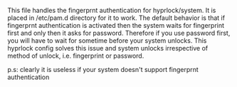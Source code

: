 This file handles the fingerprnt authentication for hyprlock/system.
It is placed in /etc/pam.d directory for it to work.
The default behavior is that if fingerprnt authentication is activated then
the system waits for fingerprint first and only then it asks for password. Therefore
if you use password first, you will have to wait for sometime before your system
unlocks.
This hyprlock config solves this issue and system unlocks irrespective of method
of unlock, i.e. fingerprint or password.

p.s: clearly it is useless if your system doesn't support fingerprnt authentication
